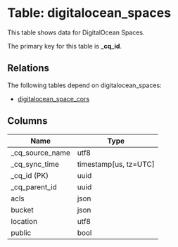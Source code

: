 # Table: digitalocean_spaces

This table shows data for DigitalOcean Spaces.

The primary key for this table is **_cq_id**.

## Relations

The following tables depend on digitalocean_spaces:
  - [digitalocean_space_cors](digitalocean_space_cors)

## Columns

| Name          | Type          |
| ------------- | ------------- |
|_cq_source_name|utf8|
|_cq_sync_time|timestamp[us, tz=UTC]|
|_cq_id (PK)|uuid|
|_cq_parent_id|uuid|
|acls|json|
|bucket|json|
|location|utf8|
|public|bool|